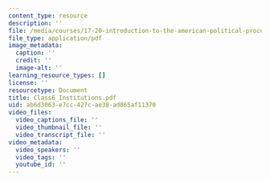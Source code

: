 ```yaml
---
content_type: resource
description: ''
file: /media/courses/17-20-introduction-to-the-american-political-process-fall-2020/class6_institutions.pdf
file_type: application/pdf
image_metadata:
  caption: ''
  credit: ''
  image-alt: ''
learning_resource_types: []
license: ''
resourcetype: Document
title: Class6_Institutions.pdf
uid: ab6d3063-e7cc-427c-ae38-ad865af11370
video_files:
  video_captions_file: ''
  video_thumbnail_file: ''
  video_transcript_file: ''
video_metadata:
  video_speakers: ''
  video_tags: ''
  youtube_id: ''
---
```

